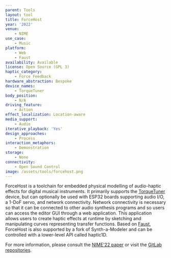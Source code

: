 ```yaml
---
parent: Tools
layout: tool
title: ForceHost
year: '2022'
venue:
    - NIME
use_case:
    - Music
platform:
    - Web
    - Faust
availability: Available
license: Open Source (GPL 3)
haptic_category:
    - Force Feedback
hardware_abstraction: Bespoke
device_names:
    - TorqueTuner
body_position:
    - N/A
driving_feature:
    - Action
effect_localization: Location-aware
media_support:
    - Audio
iterative_playback: 'Yes'
design_approaches:
    - Process
interaction_metaphors:
    - Demonstration
storage:
    - None
connectivity:
    - Open Sound Control
image: /assets/tools/forcehost.png
---
```

ForceHost is a toolchain for embedded physical modelling of audio-haptic effects for digital musical instruments.
It primarily supports the [TorqueTuner](./torquetuner.html) device, but can optionally be used with ESP32 boards supporting audio I/O, a 1-DoF servo, and network connectivity. Network connectivity is necessary so that it can be connected to other audio synthesis programs and so users can access the editor GUI through a web application.
This application allows users to create haptic effects at runtime by sketching and manipulating curves representing transfer functions.
Based on [Faust](https://faust.grame.fr), ForceHost is also supported by a fork of Synth-a-Modeler and can be controlled with a lower-level API called haptic1D.

For more information, please consult the [NIME'22 paper](https://doi.org/10.21428/92fbeb44.76cfc96e) or visit the [GitLab repositories](https://gitlab.com/ForceHost).
